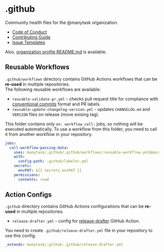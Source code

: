 # .github

Community health files for the @manytask organization.

- [Code of Conduct](./CODE_OF_CONDUCT.md)
- [Contributing Guide](./CONTRIBUTING.md)
- [Issue Templates](./ISSUE_TEMPLATE)

Also, [organization profile README.md](./profile/README.md) is available.


## Reusable Workflows

`.github/workflows` directory contains GitHub Actions workflows that can be **re-used** in multiple repositories.  
The following reusable workflows are available:
- `reusable-validate-pr.yml` - checks pull request title for compliance with [conventional commits](https://www.conventionalcommits.org/en/v1.0.0/) format and PR labels.
- `reusable-update-changelog-version.yml` - updates `CHANGELOG.md` and `VERSION` files on release (move exising tag).

This folder contains only `on: workflow_call:` jobs, so nothing will be executed automatically.
To use a workflow from this folder, you need to call it from another workflow in your repository.
```yaml
jobs:
  call-workflow-passing-data:
    uses: manytask/.github/.github/workflows/reusable-workflow.yml@main
    with:
      config-path: .github/labeler.yml
    secrets:
      envPAT: ${{ secrets.envPAT }}
    permissions:
      contents: read
```

## Action Configs

`.github` directory contains GitHub Actions configurations that can be **re-used** in multiple repositories.
- `release-drafter.yml` - config for [release-drafter](https://github.com/release-drafter/release-drafter) GitHub Action.

You need to create `.github/release-drafter.yml` file in your repository to use this config.
```yaml
_extends: manytask/.github:.github/release-drafter.yml
```

